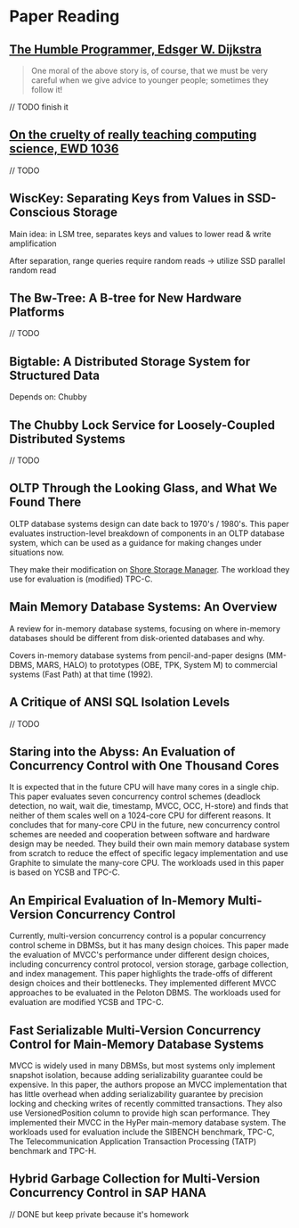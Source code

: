 # Paper Reading

## [The Humble Programmer, Edsger W. Dijkstra](https://www.cs.utexas.edu/~EWD/transcriptions/EWD03xx/EWD340.html)

> One moral of the above story is, of course, that we must be very careful when we give advice to younger people; sometimes they follow it!

// TODO finish it

## [On the cruelty of really teaching computing science, EWD 1036](https://www.cs.utexas.edu/~EWD/ewd10xx/EWD1036.PDF)

// TODO

## WiscKey: Separating Keys from Values in SSD-Conscious Storage

Main idea: in LSM tree, separates keys and values to lower read & write
amplification

After separation, range queries require random reads -> utilize SSD parallel
random read

## The Bw-Tree: A B-tree for New Hardware Platforms

// TODO

## Bigtable: A Distributed Storage System for Structured Data

Depends on: Chubby


## The Chubby Lock Service for Loosely-Coupled Distributed Systems

// TODO

## OLTP Through the Looking Glass, and What We Found There

OLTP database systems design can date back to 1970's / 1980's.
This paper evaluates instruction-level breakdown of components in an OLTP database system,
which can be used as a guidance for making changes under situations now.

They make their modification on [Shore Storage Manager](http://www.cs.wisc.edu/shore/).
The workload they use for evaluation is (modified) TPC-C.

## Main Memory Database Systems: An Overview

A review for in-memory database systems, focusing on where in-memory databases should be different from
disk-oriented databases and why.

Covers in-memory database systems from pencil-and-paper designs (MM-DBMS, MARS, HALO) to
prototypes (OBE, TPK, System M) to commercial systems (Fast Path) at that time (1992).

## A Critique of ANSI SQL Isolation Levels

// TODO

## Staring into the Abyss: An Evaluation of Concurrency Control with One Thousand Cores

It is expected that in the future CPU will have many cores in a single chip.
This paper evaluates seven concurrency control schemes (deadlock detection, no wait,
wait die, timestamp, MVCC, OCC, H-store) and finds that neither of them scales well
on a 1024-core CPU for different reasons. It concludes that for many-core CPU in the
future, new concurrency control schemes
are needed and cooperation between software and hardware design may be needed.
They build their own main memory database system from scratch to reduce
the effect of specific legacy implementation and use Graphite to simulate
the many-core CPU.
The workloads used in this paper is based on YCSB and TPC-C.

## An Empirical Evaluation of In-Memory Multi-Version Concurrency Control

Currently, multi-version concurrency control is a popular concurrency control scheme in DBMSs,
but it has many design choices. This paper made the evaluation of MVCC's performance under
different design choices, including concurrency control protocol, version storage,
garbage collection, and index management. This paper highlights the trade-offs of
different design choices and their bottlenecks.
They implemented different MVCC approaches to be evaluated in the Peloton DBMS.
The workloads used for evaluation are modified YCSB and TPC-C.

## Fast Serializable Multi-Version Concurrency Control for Main-Memory Database Systems

MVCC is widely used in many DBMSs, but most systems only implement snapshot isolation, because
adding serializability guarantee could be expensive. In this paper, the authors propose an MVCC
implementation that has little overhead when adding serializability guarantee by precision
locking and checking writes of recently committed transactions. They also use VersionedPosition
column to provide high scan performance.
They implemented their MVCC in the HyPer main-memory database system.
The workloads used for evaluation include the SIBENCH benchmark, TPC-C,
The Telecommunication Application Transaction Processing (TATP) benchmark and TPC-H.

## Hybrid Garbage Collection for Multi-Version Concurrency Control in SAP HANA

// DONE but keep private because it's homework